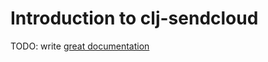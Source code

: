 # Introduction to clj-sendcloud

TODO: write [great documentation](http://jacobian.org/writing/what-to-write/)

